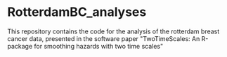 # RotterdamBC_analyses
This repository contains the code for the analysis of the rotterdam breast cancer data, presented in the software paper "TwoTimeScales: An R-package for smoothing hazards with two time scales"
